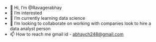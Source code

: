 - 👋 Hi, I’m @Ravagerabhay
- 👀 I’m interested 
- 🌱 I’m currently learning data science
- 💞️ I’m looking to collaborate on working with companies look to hire a data analyst person
- 📫 How to reach me gmail id - abhaych248@gmail.com

<!---
Ravagerabhay/Ravagerabhay is a ✨ special ✨ repository because its `README.md` (this file) appears on your GitHub profile.
You can click the Preview link to take a look at your changes.
--->
